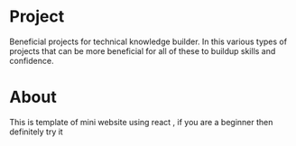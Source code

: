 # Project
Beneficial projects for technical knowledge builder. In this various types of projects that can be more beneficial for all of these to buildup skills and confidence. 

# About 

This is template of mini website using react , if you are a beginner then definitely try it
